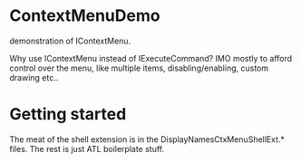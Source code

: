 # ContextMenuDemo

demonstration of IContextMenu.

Why use IContextMenu instead of IExecuteCommand? IMO mostly to 
afford control over the menu, like multiple items, 
disabling/enabling, custom drawing etc..

# Getting started

The meat of the shell extension is in the DisplayNamesCtxMenuShellExt.\* files. 
The rest is just ATL boilerplate stuff.
